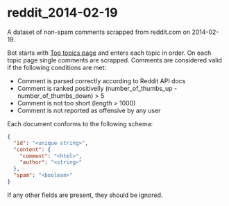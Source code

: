 # reddit_2014-02-19

A dataset of non-spam comments scrapped from reddit.com on 2014-02-19.

Bot starts with [Top topics page](http://www.reddit.com/top.json?sort=top&t=year) and enters each topic in order.
On each topic page single comments are scrapped.
Comments are considered valid if the following conditions are met:

* Comment is parsed correctly according to Reddit API docs
* Comment is ranked positivelly (number_of_thumbs_up - number_of_thumbs_down) > 5
* Comment is not too short (length > 1000)
* Comment is not reported as offensive by any user

Each document conforms to the following schema:

```json
{
  "id": "<unique string>",
  "content": {
    "comment": "<html>",
    "author": "<string>"
  },
  "spam": "<boolean>"
}
```

If any other fields are present, they should be ignored.
